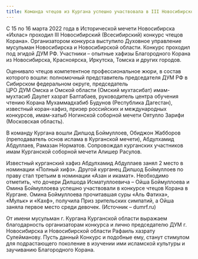 ```yaml
---
title: Команда чтецов из Кургана успешно участвовала в III Новосибирском (Всесибирском) конкурсе чтецов Корана
---
```


С 15 по 16 марта 2022 года  в Исторической мечети Новосибирска «Ихлас» проходил  III Новосибирский (Всесибирский) конкурс чтецов Корана». Организатором конкурса 
выступило Духовное управление мусульман Новосибирска и Новосибирской области. Конкурс проходил под эгидой ДУМ РФ. Участники – опытные хафизы Благородного Корана из 
Новосибирска, Красноярска, Иркутска, Томска и других городов.  

Оценивало чтецов компетентное профессиональное жюри, в состав которого вошли: полномочный представитель председателя ДУМ РФ в Сибирском федеральном округе, председатель  
ЦРО ДУМ Омска и Омской области (Омский мухтасибат) имам-мухтасиб Даулет хазрат Балтабаев, руководитель центра обучения чтению Корана Мухаммадхабиб Будунов (Республика 
Дагестан), известный коран-хафиз, призер российских и международных конкурсов, имам-хатыб Ногинской соборной мечети Оятулло Зарифи (Московская область). 

В команду Кургана вошли Дилшод Боймуллоев, Обиджон Жабборов (преподаватель основ ислама в Курганской мечети), Абдулхамид Абдуллаев, Рамазан Норматов. Сопровождал 
курганских участников имам Курганской соборной мечети Алишер Расулов. 

Известный курганский хафиз Абдулхамид Абдуллаев занял 2 место в номинации «Полный хифз». Другой курганец Дилшод Боймуллоев по праву стал третьим  в номинации «Азан и 
икамат». Необходимо отметить, что дочери Дилшода Исматуллоевича  – Ойша Боймуллоева и Омина Боймуллоева успешно участвовали в конкурсе чтецов Корана в Кургане. 
Омина Боймуллоева прочитавшая суры «Аль Фатиха», «Мульк» и «Кахф», получила Приз зрительских симпатий, а Ойша заняла первое место среди девочек. (Источник – dumrf.ru)

От имени мусульман г. Кургана Курганской области выражаем благодарность организаторам конкурса и лично председателю ДУМ г. Новосибирска и Новосибирской области Рафаиль 
хазрату Сулейманову.
Пусть данный Конкурс и подобные ему, станут стимулом для подрастающего поколение в изучении ими исламской культуры и заучиванию Благородного Корана.
